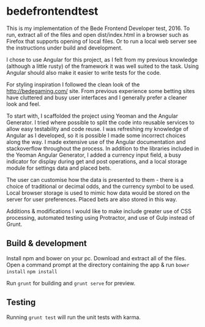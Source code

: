 # bedefrontendtest

This is my implementation of the Bede Frontend Developer test, 2016.
To run, extract all of the files and open dist/index.html in a browser such as Firefox that supports opening of local files. Or to run a local web server see the instructions under build and development.

I chose to use Angular for this project, as I felt from my previous knowledge (although a little rusty) of the framework it was 
well suited to the task. Using Angular should also make it easier to write tests for the code.

For styling inspiration I followed the clean look of the http://bedegaming.com/ site. From previous experience some betting sites have
cluttered and busy user interfaces and I generally prefer a cleaner look and feel.

To start with, I scaffolded the project using Yeoman and the Angular Generator. I tried where possible to split the code into reusable
services to allow easy testability and code reuse. I was refreshing my knowledge of Angular as I developed, so it is possible I made
some incorrect choices along the way. I made extensive use of the Angular documentation and stackoverflow throughout the process.
In addition to the libraries included in the Yeoman Angular Generator, I added a currency input field, a busy indicator for display during get and post operations, and a local storage module for settings data and placed bets.

The user can customise how the data is presented to them - there is a choice of traditional or decimal odds, and the currency symbol to be used.
Local browser storage is used to mimic how data would be stored on the server for user preferences. Placed bets are also stored in this way.

Additions & modifications I would like to make include greater use of CSS processing, automated testing using Protractor, and use of Gulp instead of Grunt.


## Build & development

Install npm and bower on your pc.
Download and extract all of the files. Open a command prompt at the directory containing the app & run
`bower install`
`npm install`

Run `grunt` for building and `grunt serve` for preview.

## Testing

Running `grunt test` will run the unit tests with karma.
